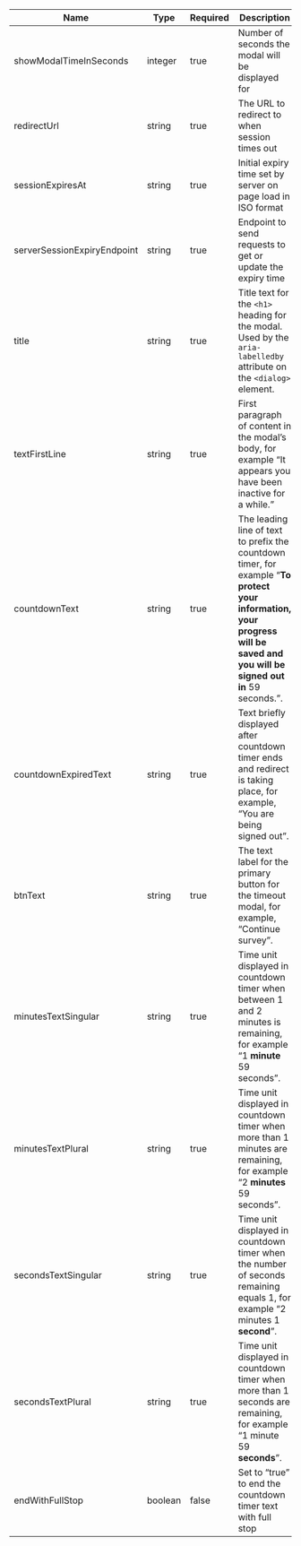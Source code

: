 | Name                        | Type    | Required | Description                                                                                                                                                                   |
| --------------------------- | ------- | -------- | ----------------------------------------------------------------------------------------------------------------------------------------------------------------------------- |
| showModalTimeInSeconds      | integer | true     | Number of seconds the modal will be displayed for                                                                                                                             |
| redirectUrl                 | string  | true     | The URL to redirect to when session times out                                                                                                                                 |
| sessionExpiresAt            | string  | true     | Initial expiry time set by server on page load in ISO format                                                                                                                  |
| serverSessionExpiryEndpoint | string  | true     | Endpoint to send requests to get or update the expiry time                                                                                                                    |
| title                       | string  | true     | Title text for the `<h1>` heading for the modal. Used by the `aria-labelledby` attribute on the `<dialog>` element.                                                           |
| textFirstLine               | string  | true     | First paragraph of content in the modal’s body, for example “It appears you have been inactive for a while.”                                                                  |
| countdownText               | string  | true     | The leading line of text to prefix the countdown timer, for example “**To protect your information, your progress will be saved and you will be signed out in** 59 seconds.”. |
| countdownExpiredText        | string  | true     | Text briefly displayed after countdown timer ends and redirect is taking place, for example, “You are being signed out”.                                                      |
| btnText                     | string  | true     | The text label for the primary button for the timeout modal, for example, “Continue survey”.                                                                                  |
| minutesTextSingular         | string  | true     | Time unit displayed in countdown timer when between 1 and 2 minutes is remaining, for example “1 **minute** 59 seconds”.                                                      |
| minutesTextPlural           | string  | true     | Time unit displayed in countdown timer when more than 1 minutes are remaining, for example “2 **minutes** 59 seconds”.                                                        |
| secondsTextSingular         | string  | true     | Time unit displayed in countdown timer when the number of seconds remaining equals 1, for example “2 minutes 1 **second**”.                                                   |
| secondsTextPlural           | string  | true     | Time unit displayed in countdown timer when more than 1 seconds are remaining, for example “1 minute 59 **seconds**”.                                                         |
| endWithFullStop             | boolean | false    | Set to “true” to end the countdown timer text with full stop                                                                                                                  |
